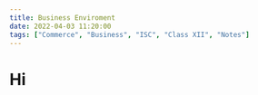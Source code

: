 ```yaml
---
title: Business Enviroment
date: 2022-04-03 11:20:00
tags: ["Commerce", "Business", "ISC", "Class XII", "Notes"]
---
```

# Hi